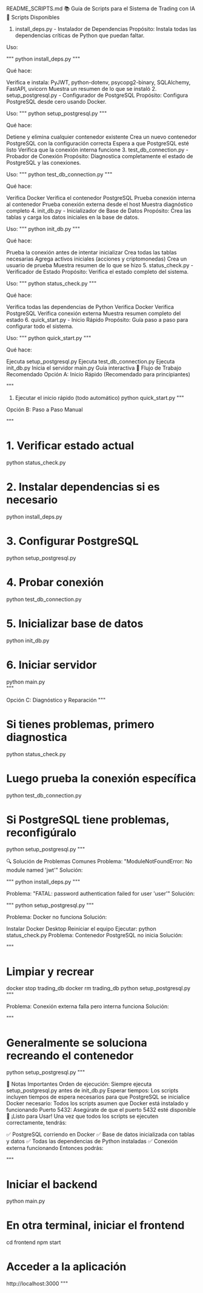 README_SCRIPTS.md
📚 Guía de Scripts para el Sistema de Trading con IA
🚀 Scripts Disponibles
1. install_deps.py - Instalador de Dependencias
Propósito: Instala todas las dependencias críticas de Python que puedan faltar.

Uso:

"""
  python install_deps.py
"""

Qué hace:

Verifica e instala: PyJWT, python-dotenv, psycopg2-binary, SQLAlchemy, FastAPI, uvicorn
Muestra un resumen de lo que se instaló
2. setup_postgresql.py - Configurador de PostgreSQL
Propósito: Configura PostgreSQL desde cero usando Docker.

Uso:
"""
  python setup_postgresql.py
"""

Qué hace:

Detiene y elimina cualquier contenedor existente
Crea un nuevo contenedor PostgreSQL con la configuración correcta
Espera a que PostgreSQL esté listo
Verifica que la conexión interna funcione
3. test_db_connection.py - Probador de Conexión
Propósito: Diagnostica completamente el estado de PostgreSQL y las conexiones.

Uso:
"""
  python test_db_connection.py
"""

Qué hace:

Verifica Docker
Verifica el contenedor PostgreSQL
Prueba conexión interna al contenedor
Prueba conexión externa desde el host
Muestra diagnóstico completo
4. init_db.py - Inicializador de Base de Datos
Propósito: Crea las tablas y carga los datos iniciales en la base de datos.

Uso:
"""
  python init_db.py
"""

Qué hace:

Prueba la conexión antes de intentar inicializar
Crea todas las tablas necesarias
Agrega activos iniciales (acciones y criptomonedas)
Crea un usuario de prueba
Muestra resumen de lo que se hizo
5. status_check.py - Verificador de Estado
Propósito: Verifica el estado completo del sistema.

Uso:
"""
  python status_check.py
"""

Qué hace:

Verifica todas las dependencias de Python
Verifica Docker
Verifica PostgreSQL
Verifica conexión externa
Muestra resumen completo del estado
6. quick_start.py - Inicio Rápido
Propósito: Guía paso a paso para configurar todo el sistema.

Uso:
"""
  python quick_start.py
"""

Qué hace:

Ejecuta setup_postgresql.py
Ejecuta test_db_connection.py
Ejecuta init_db.py
Inicia el servidor main.py
Guía interactiva
🎯 Flujo de Trabajo Recomendado
Opción A: Inicio Rápido (Recomendado para principiantes)

"""
  1. Ejecutar el inicio rápido (todo automático)
  python quick_start.py
"""

Opción B: Paso a Paso Manual

"""
  # 1. Verificar estado actual
  python status_check.py

  # 2. Instalar dependencias si es necesario
  python install_deps.py

  # 3. Configurar PostgreSQL
  python setup_postgresql.py

  # 4. Probar conexión
  python test_db_connection.py

  # 5. Inicializar base de datos
  python init_db.py

  # 6. Iniciar servidor
  python main.py                                
"""

Opción C: Diagnóstico y Reparación
"""
  # Si tienes problemas, primero diagnostica
  python status_check.py

  # Luego prueba la conexión específica
  python test_db_connection.py

  # Si PostgreSQL tiene problemas, reconfigúralo
  python setup_postgresql.py
"""

🔍 Solución de Problemas Comunes
Problema: "ModuleNotFoundError: No module named 'jwt'"
Solución:
  
"""
  python install_deps.py
"""

Problema: "FATAL: password authentication failed for user 'user'"
Solución:

"""
  python setup_postgresql.py
"""

Problema: Docker no funciona
Solución:

Instalar Docker Desktop
Reiniciar el equipo
Ejecutar: python status_check.py
Problema: Contenedor PostgreSQL no inicia
Solución:
  
"""
  # Limpiar y recrear
  docker stop trading_db
  docker rm trading_db
  python setup_postgresql.py
"""


Problema: Conexión externa falla pero interna funciona
Solución:

"""
  # Generalmente se soluciona recreando el contenedor
  python setup_postgresql.py
"""

📝 Notas Importantes
Orden de ejecución: Siempre ejecuta setup_postgresql.py antes de init_db.py
Esperar tiempos: Los scripts incluyen tiempos de espera necesarios para que PostgreSQL se inicialice
Docker necesario: Todos los scripts asumen que Docker está instalado y funcionando
Puerto 5432: Asegúrate de que el puerto 5432 esté disponible
🎉 ¡Listo para Usar!
Una vez que todos los scripts se ejecuten correctamente, tendrás:

✅ PostgreSQL corriendo en Docker
✅ Base de datos inicializada con tablas y datos
✅ Todas las dependencias de Python instaladas
✅ Conexión externa funcionando
Entonces podrás:

"""
  # Iniciar el backend
  python main.py

  # En otra terminal, iniciar el frontend
  cd frontend
  npm start

  # Acceder a la aplicación
  http://localhost:3000
"""